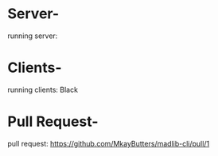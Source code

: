 # Server-

running server:

# Clients-
running clients: Black

# Pull Request-

pull request: https://github.com/MkayButters/madlib-cli/pull/1



